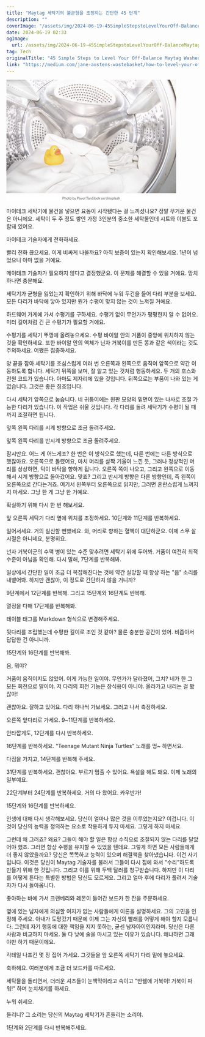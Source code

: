 ```yaml
---
title: "Maytag 세탁기의 불균형을 조정하는 간단한 45 단계"
description: ""
coverImage: "/assets/img/2024-06-19-45SimpleStepstoLevelYourOff-BalanceMaytagWasher_0.png"
date: 2024-06-19 02:33
ogImage: 
  url: /assets/img/2024-06-19-45SimpleStepstoLevelYourOff-BalanceMaytagWasher_0.png
tag: Tech
originalTitle: "45 Simple Steps to Level Your Off-Balance Maytag Washer"
link: "https://medium.com/jane-austens-wastebasket/how-to-level-your-off-balance-maytag-washer-in-45-simple-steps-4591914dc247"
---
```




![image](/assets/img/2024-06-19-45SimpleStepstoLevelYourOff-BalanceMaytagWasher_0.png)

마이테크 세탁기에 물건을 넣으면 요동이 시작됐다는 걸 느끼셨나요? 정말 무거운 물건은 아니에요. 세탁이 두 주 정도 쌓인 가정 3인분의 중소한 세탁물인데 시트와 이불도 포함돼 있어요.

마이테크 기술자에게 전화하세요.

빨리 전화 끊으세요. 이게 비싸게 나올까요? 아직 보증이 있는지 확인해보세요. 1년이 넘었으니 아마 없을 거예요.


<div class="content-ad"></div>

메이태크 기술자가 필요하지 않다고 결정했군요. 이 문제를 해결할 수 있을 거에요. 망치하나면 충분해요.

세탁기가 균형을 잃었는지 확인하기 위해 바닥에 누워 두건을 들어 다리 부분을 보세요. 모든 다리가 바닥에 닿아 있지만 뭔가 수평이 맞지 않는 것이 느껴질 거에요.

하드웨어 가게에 가서 수평기를 구하세요. 수평기 없이 무언가가 평평한지 알 수 없어요. 미터 길이처럼 긴 큰 수평기가 필요할 거에요.

수평기를 세탁기 뚜껑에 올려놓으세요. 수평 바이알 안의 거품이 중앙에 위치하지 않는 것을 확인하세요. 또한 바이알 안의 액체가 닌자 거북이를 만든 똥과 같은 색이라는 것도 주의하세요. 어쨌든 집중하세요.

<div class="content-ad"></div>

양 끝을 잡아 세탁기를 조심스럽게 여러 번 오른쪽과 왼쪽으로 움직여 앞쪽으로 약간 이동하도록 합니다. 세탁기 뒤쪽을 보며, 잘 알고 있는 것처럼 행동하세요. 두 개의 호스와 전원 코드가 있습니다. 아마도 제자리에 있을 것입니다. 뒤쪽으로는 부품이 나와 있는 게 없습니다. 그것은 좋은 징조입니다.

다시 세탁기 앞쪽으로 눕습니다. 네 귀퉁이에는 원판 모양의 밑면이 있는 나사로 조절 가능한 다리가 있습니다. 이 작업은 쉬울 것입니다. 각 다리를 돌려 세탁기가 수평이 될 때까지 조절하면 됩니다.

앞쪽 왼쪽 다리를 시계 방향으로 조금 돌려주세요.

앞쪽 왼쪽 다리를 반시계 방향으로 조금 돌려주세요.

<div class="content-ad"></div>

잠시만요. 어느 게 어느게죠? 한 번은 이 방식으로 했는데, 다른 번에는 다른 방식으로 했잖아요. 오른쪽으로 돌렸어요, 마치 머리를 살짝 기울여 느낀 듯, 그러나 정상적인 머리를 상상하면, 턱이 바닥을 향하게 됩니다. 오른쪽 쪽이 나오고, 그리고 왼쪽으로 이동해서 시계 방향으로 돌아갔어요. 맞죠? 그리고 반시계 방향은 다른 방향인데, 즉 왼쪽이 오른쪽으로 간다는거죠. 여기서 왼쪽부터 오른쪽으로 읽지만, 그러면 혼란스럽게 느껴지지 마세요. 그냥 한 게 그냥 한 거예요.

확실하기 위해 다시 한 번 해보세요.

앞 오른쪽 세탁기 다리 옆에 위치를 조정하세요. 10단계와 11단계를 반복하세요.

일어서세요. 거의 실신할 뻔했네요. 와, 머리로 향하는 혈액이 대단하군요. 이제 스무 살 시절은 아니네요, 분명히요.

<div class="content-ad"></div>

넌자 거북이군의 수액 병이 있는 수준 맞추려면 세탁기 위에 두어봐. 거품이 여전히 최적 수준이 아님을 확인해. 다시 말해, 7단계를 반복해봐.

일상에서 간단한 일이 조금 더 복잡해진다는 것에 약간 실망할 때 항상 하는 "음" 소리를 내뱉어봐. 하지만 괜찮아, 이 정도로 간단하지 않을 거니까?

9단계에서 12단계를 반복해. 그리고 15단계와 16단계도 반복해.

열정을 다해 17단계를 반복해봐.

<div class="content-ad"></div>

테이블 태그를 Markdown 형식으로 변경해주세요.

<div class="content-ad"></div>

뒷다리를 조립했는데 수평한 길이로 조인 것 같아? 물론 충분한 공간이 있어. 비좁아서 답답한 건 아니니까.

15단계와 16단계를 반복해봐.

음, 뭐야?

거품이 움직이지도 않았어. 이게 가능한 일이야. 무언가가 달라졌어, 그치? 네가 한 그 모든 회전으로 말이야. 저 다리의 회전 기능은 장식용이 아니야. 올라가고 내리는 걸 봤잖아!

<div class="content-ad"></div>

괜찮아요. 잘하고 있어요. 다리 하나씩 가보세요. 그러고 나서 측정하세요.

오른쪽 앞다리로 가세요. 9~11단계를 반복하세요.

안타깝게도, 12단계를 다시 반복하세요.

16단계를 반복하세요. “Teenage Mutant Ninja Turtles” 노래를 멍~ 하면서요.

<div class="content-ad"></div>

다짐을 가지고, 14단계를 반복해 주세요.

31단계를 반복하세요. 괜찮아요. 부르기 멈출 수 있어요. 욕설을 해도 돼요. 이제 노래의 일부예요.

22단계부터 24단계를 반복하세요. 거의 다 왔어요. 카우반가!

15단계와 16단계를 반복하세요.

<div class="content-ad"></div>

인생에 대해 다시 생각해보세요. 당신이 얼마나 많은 것을 이루었는지요? 이겁니다. 이것이 당신의 능력을 정의하는 요소로 작용하게 두지 마세요. 그렇게 하지 마세요.

그런데 왜 그러죠? 왜요? 그들이 해야 할 일은 항상 수직으로 조절되지 않는 다리를 달았어야 했죠. 그러면 항상 수평을 유지할 수 있었을 텐데요. 그렇게 하면 모든 사람들에게 더 좋지 않았을까요? 당신은 똑똑하고 능력이 있으며 해결책을 찾아냈습니다. 이건 사기입니다. 이것은 당신이 Maytag 기술자를 불러서 그들이 다시 집에 와서 "수리"하도록 만들기 위해 한 것입니다. 그리고 이를 위해 두백 달러를 청구받습니다. 하지만 이 다리를 어떻게 튼다는 특별한 방법은 당신도 모르게요. 그리고 얼마 후에 다리가 풀려서 기술자가 다시 돌아옵니다.

좋아하는 바에 가서 크랜베리와 레몬이 들어간 보드카 한 잔을 주문하세요.

옆에 있는 남자에게 의심할 여지가 없는 사람들에게 이론을 설명하세요. 그의 고민을 인정해 주세요. 아내가 도망갔기 때문에 이제 그는 자신의 빨래를 어떻게 해야 할지 모릅니다. 그런데 자기 행동에 대한 책임을 지지 못하는, 굳센 남자아이인지라며. 당신은 다른 사람과 비교하지 마세요. 둘 다 낮에 술을 마시고 있는 이유가 있습니다. 왜냐하면 그래야만 하기 때문이에요.

<div class="content-ad"></div>

칵테일 나프킨 몇 장 집어 가세요. 그것들을 앞 오른쪽 세탁기 다리 밑에 놓으세요.

축하해요. 여러분에게 조금 더 보드카를 따르세요.

세탁물을 돌리면서, 더러운 셔츠들이 눈책막이라고 속이고 "반쉘에 거북이! 거북이 파워!" 하며 눈치채기를 하세요.

누워 쉬세요.

<div class="content-ad"></div>

들리니? 그 소리는 당신의 Maytag 세탁기가 흔들리는 소리야.

1단계와 2단계를 다시 반복해주세요.